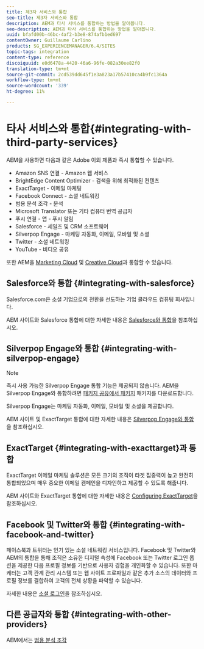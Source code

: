 ```yaml
---
title: 제3자 서비스와 통합
seo-title: 제3자 서비스와 통합
description: AEM과 타사 서비스를 통합하는 방법을 알아봅니다.
seo-description: AEM과 타사 서비스를 통합하는 방법을 알아봅니다.
uuid: bfafd00b-46bc-4af2-b3e8-874afb1ed697
contentOwner: Guillaume Carlino
products: SG_EXPERIENCEMANAGER/6.4/SITES
topic-tags: integration
content-type: reference
discoiquuid: e0d6478a-4420-46a6-96fe-082a30ee82f0
translation-type: tm+mt
source-git-commit: 2cd539dd645f1e3a823a17b57410ca4b9fc1364a
workflow-type: tm+mt
source-wordcount: '339'
ht-degree: 11%

---
```



# 타사 서비스와 통합{#integrating-with-third-party-services}

AEM을 사용하면 다음과 같은 Adobe 이외 제품과 즉시 통합할 수 있습니다.

* Amazon SNS 연결 - Amazon 웹 서비스
* BrightEdge Content Optimizer - 검색을 위해 최적화된 컨텐츠
* ExactTarget - 이메일 마케팅
* Facebook Connect - 소셜 네트워킹
* 범용 분석 조각 - 분석
* Microsoft Translator 또는 기타 컴퓨터 번역 공급자
* 푸시 연결 - 앱 - 푸시 알림
* Salesforce - 세일즈 및 CRM 소프트웨어
* Silverpop Engage - 마케팅 자동화, 이메일, 모바일 및 소셜
* Twitter - 소셜 네트워킹
* YouTube - 비디오 공유

또한 AEM을 [Marketing Cloud](/help/sites-administering/marketing-cloud.md) 및 [Creative Cloud](/help/assets/aem-cc-integration-best-practices.md)과 통합할 수 있습니다.

## Salesforce와 통합 {#integrating-with-salesforce}

Salesforce.com은 소셜 기업으로의 전환을 선도하는 기업 클라우드 컴퓨팅 회사입니다.

AEM 사이트와 Salesforce 통합에 대한 자세한 내용은 [Salesforce와 통합](/help/sites-administering/salesforce.md)을 참조하십시오.

## Silverpop Engage와 통합 {#integrating-with-silverpop-engage}

>[!NOTE]
>
>즉시 사용 가능한 Silverpop Engage 통합 기능은 제공되지 않습니다. AEM을 Silverpop Engage와 통합하려면 [패키지 공유에서 패키지](https://www.adobeaemcloud.com/content/marketplace/marketplaceProxy.html?packagePath=/content/companies/public/adobe/packages/aem620/product/cq-mcm-integrations-silverpop-content) 패키지를 다운로드합니다.

Silverpop Engage는 마케팅 자동화, 이메일, 모바일 및 소셜을 제공합니다.

AEM 사이트 및 ExactTarget 통합에 대한 자세한 내용은 [Silverpop Engage와 통합](/help/sites-administering/silverpop.md)을 참조하십시오.

## ExactTarget {#integrating-with-exacttarget}과 통합

ExactTarget 이메일 마케팅 솔루션은 모든 크기의 조직이 타겟 집중력이 높고 완전히 통합되었으며 매우 중요한 이메일 캠페인을 디자인하고 제공할 수 있도록 해줍니다.

AEM 사이트와 ExactTarget 통합에 대한 자세한 내용은 [Configuring ExactTarget](/help/sites-administering/exacttarget.md)을 참조하십시오.

## Facebook 및 Twitter와 통합 {#integrating-with-facebook-and-twitter}

페이스북과 트위터는 인기 있는 소셜 네트워킹 서비스입니다. Facebook 및 Twitter와 AEM의 통합을 통해 조직은 소유한 디지털 속성에 Facebook 또는 Twitter 로그인 옵션을 제공한 다음 프로필 정보를 기반으로 사용자 경험을 개인화할 수 있습니다. 또한 마케터는 고객 관계 관리 시스템 또는 웹 사이트 프로파일과 같은 추가 소스의 데이터와 프로필 정보를 결합하여 고객의 전체 상황을 파악할 수 있습니다.

자세한 내용은 [소셜 로그인](/help/communities/social-login.md)을 참조하십시오.

## 다른 공급자와 통합 {#integrating-with-other-providers}

AEM에서는 [범용 분석 조각](/help/sites-administering/external-providers.md)

